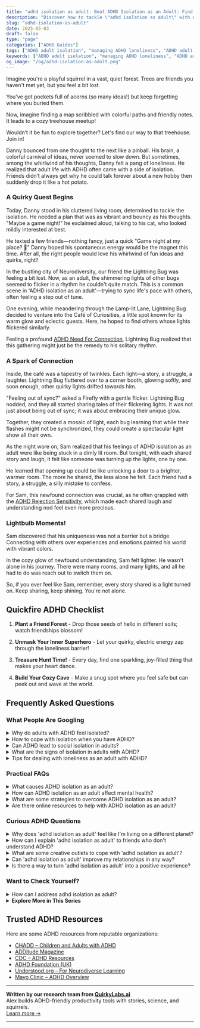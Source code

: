 ```yaml
---
title: "adhd isolation as adult: Beat ADHD Isolation as an Adult: Find Your Tribe!"
description: "Discover how to tackle \"adhd isolation as adult\" with warmth and understanding. This blog feels like finding a cozy map to connection. Join us and feel seen and uplifted!"
slug: "adhd-isolation-as-adult"
date: 2025-05-03
draft: false
type: "page"
categories: ["ADHD Guides"]
tags: ["ADHD adult isolation", "managing ADHD loneliness", "ADHD adult social strategies", "ADHD connection tips", "adult ADHD playful coping", "ADHD friendship challenges", "adult ADHD community building"]
keywords: ["ADHD adult isolation", "managing ADHD loneliness", "ADHD adult social strategies", "ADHD connection tips", "adult ADHD playful coping", "ADHD friendship challenges", "adult ADHD community building"]
og_image: "/og/adhd-isolation-as-adult.png"
---
```


Imagine you're a playful squirrel in a vast, quiet forest. Trees are friends you haven't met yet, but you feel a bit lost. 

You've got pockets full of acorns (so many ideas!) but keep forgetting where you buried them. 

Now, imagine finding a map scribbled with colorful paths and friendly notes. It leads to a cozy treehouse meetup!

Wouldn’t it be fun to explore together? Let's find our way to that treehouse. Join in!

Danny bounced from one thought to the next like a pinball. His brain, a colorful carnival of ideas, never seemed to slow down. But sometimes, among the whirlwind of his thoughts, Danny felt a pang of loneliness. He realized that adult life with ADHD often came with a side of isolation. Friends didn’t always get why he could talk forever about a new hobby then suddenly drop it like a hot potato.

### A Quirky Quest Begins

Today, Danny stood in his cluttered living room, determined to tackle the isolation. He needed a plan that was as vibrant and bouncy as his thoughts. "Maybe a game night!" he exclaimed aloud, talking to his cat, who looked mildly interested at best.

He texted a few friends—nothing fancy, just a quick "Game night at my place? 🎲" Danny hoped his spontaneous energy would be the magnet this time. After all, the right people would love his whirlwind of fun ideas and quirks, right?

In the bustling city of Neurodiversity, our friend the Lightning Bug was feeling a bit lost. Now, as an adult, the shimmering lights of other bugs seemed to flicker in a rhythm he couldn't quite match. This is a common scene in 'ADHD isolation as an adult'—trying to sync life's pace with others, often feeling a step out of tune.

One evening, while meandering through the Lamp-lit Lane, Lightning Bug decided to venture into the Café of Curiosities, a little spot known for its warm glow and eclectic guests. Here, he hoped to find others whose lights flickered similarly.

Feeling a profound [ADHD Need For Connection](/pages/adhd-need-for-connection/), Lightning Bug realized that this gathering might just be the remedy to his solitary rhythm.

### A Spark of Connection

Inside, the café was a tapestry of twinkles. Each light—a story, a struggle, a laughter. Lightning Bug fluttered over to a corner booth, glowing softly, and soon enough, other quirky lights drifted towards him.

"Feeling out of sync?" asked a Firefly with a gentle flicker. Lightning Bug nodded, and they all started sharing tales of their flickering lights. It was not just about being out of sync; it was about embracing their unique glow.

Together, they created a mosaic of light, each bug learning that while their flashes might not be synchronized, they could create a spectacular light show all their own.

As the night wore on, Sam realized that his feelings of ADHD isolation as an adult were like being stuck in a dimly lit room. But tonight, with each shared story and laugh, it felt like someone was turning up the lights, one by one.

He learned that opening up could be like unlocking a door to a brighter, warmer room. The more he shared, the less alone he felt. Each friend had a story, a struggle, a silly mistake to confess.

For Sam, this newfound connection was crucial, as he often grappled with the [ADHD Rejection Sensitivity](/pages/adhd-rejection-sensitivity/), which made each shared laugh and understanding nod feel even more precious.

### Lightbulb Moments!

Sam discovered that his uniqueness was not a barrier but a bridge. Connecting with others over experiences and emotions painted his world with vibrant colors.

In the cozy glow of newfound understanding, Sam felt lighter. He wasn't alone in his journey. There were many rooms, and many lights, and all he had to do was reach out to switch them on.

So, if you ever feel like Sam, remember, every story shared is a light turned on. Keep sharing, keep shining. You're not alone.

## Quickfire ADHD Checklist

1. **Plant a Friend Forest** - Drop those seeds of hello in different soils; watch friendships blossom!

2. **Unmask Your Inner Superhero** - Let your quirky, electric energy zap through the loneliness barrier!

3. **Treasure Hunt Time!** - Every day, find one sparkling, joy-filled thing that makes your heart dance.

4. **Build Your Cozy Cave** - Make a snug spot where you feel safe but can peek out and wave at the world.

## Frequently Asked Questions



### What People Are Googling

<details><summary>Why do adults with ADHD feel isolated?</summary><p>Adults with ADHD often feel isolated because they might struggle with social interactions and maintaining relationships, which can be challenging when you're managing symptoms like impulsivity, forgetfulness, or difficulty following conversations. Additionally, the fear of being misunderstood or judged for their symptoms can lead some adults with ADHD to withdraw and keep to themselves. It's really important to remember that these feelings are quite common, and reaching out for support, whether through friends, family, or ADHD communities, can be incredibly comforting and beneficial. You're definitely not alone in this, and there are many who truly understand and empathize with what you're going through.</p></details>
<details><summary>How to cope with isolation when you have ADHD?</summary><p>Feeling isolated can be especially tough when you have ADHD, so it's important to gently remind yourself that you're not alone in this. One comforting step is to seek out communities, perhaps online or local groups, where you can connect with others who understand the challenges of ADHD. Engaging in activities that boost your dopamine levels, like exercise, hobbies, or even small tasks you enjoy, can also help lift your spirits. Remember, reaching out to a friend, family member, or a professional for a chat can make a significant difference in brightening your day.</p></details>
<details><summary>Can ADHD lead to social isolation in adults?</summary><p>Absolutely, and you’re not alone in feeling this way. Many adults with ADHD find social interactions challenging due to difficulties with attention, impulsivity, and sometimes misunderstanding social cues. This can sometimes lead to feelings of being misunderstood or out of sync with others, which might result in pulling back from social situations to avoid discomfort or embarrassment. Remember, this is a common experience, and seeking support through therapy, ADHD coaching, or support groups can be incredibly helpful in navigating these challenges.</p></details>
<details><summary>What are the signs of isolation in adults with ADHD?</summary><p>Certainly! Adults with ADHD might experience isolation due to feeling misunderstood or overwhelmed in social situations. You might notice someone withdrawing from friends or activities they used to enjoy, or perhaps they’re expressing feelings of loneliness or sadness more often than usual. They might also overthink social interactions or avoid them altogether due to fear of rejection or misunderstanding. It’s important to approach the situation with kindness and understanding, offering support and encouraging them to explore strategies that foster connection in comfortable, manageable ways.</p></details>
<details><summary>Tips for dealing with loneliness as an adult with ADHD?</summary><p>Dealing with loneliness, especially as an adult with ADHD, can often feel challenging, but you're definitely not alone in this. One helpful tip is to engage in activities that stimulate your interest and passion—whether it's a creative hobby, sport, or a learning group—which can naturally lead you to connect with like-minded individuals. Additionally, consider regular meet-ups, like support groups or clubs tailored to ADHD, where you can share experiences and strategies in a non-judgmental space. Above all, remember that reaching out for social connections is a brave and worthwhile step towards enriching your life.</p></details>



### Practical FAQs

<details><summary>What causes ADHD isolation as an adult?</summary><p>Experiencing isolation as an adult with ADHD is quite common, and it usually stems from a few understandable factors. Social interactions can sometimes feel overwhelming due to difficulties with attention and regulation of emotions, making it tempting to withdraw and avoid potentially stressful situations. Additionally, past experiences of misunderstandings or not feeling "in sync" with others can increase feelings of being different or disconnected. But remember, you're not alone in feeling this way, and there are strategies and supportive communities that can help bridge that gap and enhance your social experiences.</p></details>
<details><summary>How can ADHD isolation as an adult affect mental health?</summary><p>Experiencing isolation as an adult with ADHD can significantly impact your mental health, often intensifying feelings of sadness or anxiety. It's common to feel disconnected or misunderstood, which can lead to withdrawing from social situations and exacerbating feelings of loneliness. Remember, your experiences are valid, and it's okay to seek support through friends, family, or mental health professionals. Building a supportive community, whether online or in-person, can greatly alleviate these feelings and remind you that you're not alone in your journey.</p></details>
<details><summary>What are some strategies to overcome ADHD isolation as an adult?</summary><p>Absolutely, finding ways to connect can really make a difference. One helpful strategy is joining local or online groups that share your interests or experiences with ADHD. It’s a great way to meet people who understand what you’re going through. Another approach is scheduling regular check-ins with friends or family, which can help create a supportive routine. Lastly, trying out new activities like classes or workshops can not only broaden your social network but also boost your confidence. Remember, reaching out takes courage, but it's a brave step towards enriching your social life.</p></details>
<details><summary>Are there online resources to help with ADHD isolation as an adult?</summary><p>Absolutely, you're definitely not alone in feeling this way! There are many online resources specifically designed to help adults with ADHD feel more connected and supported. Websites like ADDA (Attention Deficit Disorder Association) offer virtual support groups, webinars, and a community forum where you can meet others who truly understand what you're going through. Social media platforms also have numerous ADHD-focused groups where you can share experiences, tips, and encouragement in a welcoming and understanding environment. These resources can be a wonderful way to reduce feelings of isolation and build a supportive network.</p></details>



### Curious ADHD Questions

<details><summary>Why does 'adhd isolation as adult' feel like I'm living on a different planet?</summary><p>Feeling isolated as an adult with ADHD can often feel like you're living on a different planet, and it's completely understandable why you might feel this way. The unique way your brain processes information, manages emotions, and handles tasks can sometimes make connecting with others who don't share these experiences a bit challenging. Remember, though, that your perspective is incredibly valuable, and there are communities and spaces where people share similar experiences. Reaching out to ADHD support groups or online forums can help bridge that gap, making the vast universe feel a bit more like home.</p></details>
<details><summary>How can I explain 'adhd isolation as adult' to friends who don't understand ADHD?</summary><p>Absolutely, bringing friends into our world can sometimes feel like a challenge, but it's wonderful that you're looking to bridge that understanding. You might start by explaining that ADHD can sometimes make social interactions more exhausting for you than for others. It’s not about not wanting to spend time with them, but more about how your brain processes social engagement and stimuli, which can lead to feeling overwhelmed or needing more time alone to recharge. Assure them that your need for downtime doesn't change how much you value their friendship—it's just part of how you manage your energy and interactions.</p></details>
<details><summary>What are some creative outlets to cope with 'adhd isolation as adult'?</summary><p>Absolutely, finding creative outlets can be a wonderful way to cope with feelings of isolation that sometimes come with ADHD. You might consider diving into activities that resonate with your interests and allow for self-expression, such as painting, writing, or crafting. These hobbies not only give you a space to explore your creativity but can also connect you with like-minded communities, both online and in person. Joining workshops or classes can be particularly enriching, as they combine learning new skills with social interactions, helping to ease feelings of isolation.</p></details>
<details><summary>Can 'adhd isolation as adult' improve my relationships in any way?</summary><p>Absolutely, taking some time for "ADHD isolation" as an adult can indeed have a beneficial impact on your relationships. This personal time allows you to recharge and reflect away from the hustle and bustle, which can help you manage your energy and emotions more effectively. When you return to your social circles or family, you might find yourself more present and attentive, qualities that greatly enhance relationships. Plus, understanding your need for isolation can help others appreciate your boundaries and unique ways of processing, fostering deeper mutual respect.</p></details>
<details><summary>Is there a way to turn 'adhd isolation as adult' into a positive experience?</summary><p>Absolutely, turning the feeling of isolation that sometimes comes with ADHD into a positive experience is definitely possible! Consider this time as a wonderful opportunity to explore your personal interests and hobbies that you might not get around to when you're caught up in social activities. This can also be a great moment to connect with yourself, practicing mindfulness or simply enjoying the peace. Additionally, online communities and forums for ADHD can offer support and camaraderie without the need for physical presence, allowing you to engage and interact at your own pace.</p></details>



### Want to Check Yourself?

<details><summary>How can I address adhd isolation as adult?</summary><p>Dealing with feelings of isolation as an adult with ADHD can certainly be tough, but remember, you're not alone in this. One effective way to address this is by connecting with others who understand what you're going through, perhaps through local or online ADHD support groups. These spaces can offer not only understanding and camaraderie but also practical advice for dealing with everyday challenges. Additionally, consider exploring hobbies or activities that spark your interest, as these can be wonderful avenues for meeting new people and building meaningful connections. Remember, every step you take towards reaching out and connecting with others is a positive step towards reducing isolation.</p></details>

<script type="application/ld+json">
{
  "@context": "https://schema.org",
  "@type": "FAQPage",
  "mainEntity": [
    {
      "@type": "Question",
      "name": "Why do adults with ADHD feel isolated?",
      "acceptedAnswer": {
        "@type": "Answer",
        "text": "Adults with ADHD often feel isolated because they might struggle with social interactions and maintaining relationships, which can be challenging when you're managing symptoms like impulsivity, forgetfulness, or difficulty following conversations. Additionally, the fear of being misunderstood or judged for their symptoms can lead some adults with ADHD to withdraw and keep to themselves. It's really important to remember that these feelings are quite common, and reaching out for support, whether through friends, family, or ADHD communities, can be incredibly comforting and beneficial. You're definitely not alone in this, and there are many who truly understand and empathize with what you're going through."
      }
    },
    {
      "@type": "Question",
      "name": "How to cope with isolation when you have ADHD?",
      "acceptedAnswer": {
        "@type": "Answer",
        "text": "Feeling isolated can be especially tough when you have ADHD, so it's important to gently remind yourself that you're not alone in this. One comforting step is to seek out communities, perhaps online or local groups, where you can connect with others who understand the challenges of ADHD. Engaging in activities that boost your dopamine levels, like exercise, hobbies, or even small tasks you enjoy, can also help lift your spirits. Remember, reaching out to a friend, family member, or a professional for a chat can make a significant difference in brightening your day."
      }
    },
    {
      "@type": "Question",
      "name": "Can ADHD lead to social isolation in adults?",
      "acceptedAnswer": {
        "@type": "Answer",
        "text": "Absolutely, and you\u2019re not alone in feeling this way. Many adults with ADHD find social interactions challenging due to difficulties with attention, impulsivity, and sometimes misunderstanding social cues. This can sometimes lead to feelings of being misunderstood or out of sync with others, which might result in pulling back from social situations to avoid discomfort or embarrassment. Remember, this is a common experience, and seeking support through therapy, ADHD coaching, or support groups can be incredibly helpful in navigating these challenges."
      }
    },
    {
      "@type": "Question",
      "name": "What are the signs of isolation in adults with ADHD?",
      "acceptedAnswer": {
        "@type": "Answer",
        "text": "Certainly! Adults with ADHD might experience isolation due to feeling misunderstood or overwhelmed in social situations. You might notice someone withdrawing from friends or activities they used to enjoy, or perhaps they\u2019re expressing feelings of loneliness or sadness more often than usual. They might also overthink social interactions or avoid them altogether due to fear of rejection or misunderstanding. It\u2019s important to approach the situation with kindness and understanding, offering support and encouraging them to explore strategies that foster connection in comfortable, manageable ways."
      }
    },
    {
      "@type": "Question",
      "name": "Tips for dealing with loneliness as an adult with ADHD?",
      "acceptedAnswer": {
        "@type": "Answer",
        "text": "Dealing with loneliness, especially as an adult with ADHD, can often feel challenging, but you're definitely not alone in this. One helpful tip is to engage in activities that stimulate your interest and passion\u2014whether it's a creative hobby, sport, or a learning group\u2014which can naturally lead you to connect with like-minded individuals. Additionally, consider regular meet-ups, like support groups or clubs tailored to ADHD, where you can share experiences and strategies in a non-judgmental space. Above all, remember that reaching out for social connections is a brave and worthwhile step towards enriching your life."
      }
    }
  ]
}
</script>
<script type="application/ld+json">
{
  "@context": "https://schema.org",
  "@type": "Article",
  "author": {
    "@type": "Person",
    "name": "QuirkyLabs",
    "url": "https://quirkylabs.ai/about"
  },
  "headline": "adhd isolation as adult: \"Beat ADHD Isolation as an Adult: Find Your Tribe!\"",
  "mainEntityOfPage": "https://blog.quirkylabs.ai/pages/adhd-isolation-as-adult/",
  "datePublished": "2025-05-03"
}
</script>
<script type="application/ld+json">
{
  "@context": "https://schema.org",
  "@type": "BreadcrumbList",
  "itemListElement": [
    {
      "@type": "ListItem",
      "position": 1,
      "name": "Home",
      "item": "https://quirkylabs.ai/"
    },
    {
      "@type": "ListItem",
      "position": 2,
      "name": "Blog",
      "item": "https://blog.quirkylabs.ai/"
    },
    {
      "@type": "ListItem",
      "position": 3,
      "name": "adhd isolation as adult: \"Beat ADHD Isolation as an Adult: Find Your Tribe!\"",
      "item": "https://blog.quirkylabs.ai/pages/adhd-isolation-as-adult/"
    }
  ]
}
</script>

<details>
<summary><strong>Explore More in This Series</strong></summary>

- [Adhd Too Weird To Be Loved](/pages/adhd-too-weird-to-be-loved/)
- [Adhd Lonely Despite Being Social](/pages/adhd-lonely-despite-being-social/)
- [Adhd Fear Of Being Too Much](/pages/adhd-fear-of-being-too-much/)
- [Adhd Social Anxiety Layer](/pages/adhd-social-anxiety-layer/)
- [Adhd Social Burnout](/pages/adhd-social-burnout/)
- [Adhd Constant Overthinking](/pages/adhd-constant-overthinking/)
- [Adhd Hiding True Self](/pages/adhd-hiding-true-self/)
- [Adhd Cant Explain Yourself](/pages/adhd-cant-explain-yourself/)
</details>



## Trusted ADHD Resources

Here are some ADHD resources from reputable organizations:

- [CHADD – Children and Adults with ADHD](https://chadd.org)
- [ADDitude Magazine](https://www.additudemag.com)
- [CDC – ADHD Resources](https://www.cdc.gov/ncbddd/adhd)
- [ADHD Foundation (UK)](https://www.adhdfoundation.org.uk)
- [Understood.org – For Neurodiverse Learning](https://www.understood.org)
- [Mayo Clinic – ADHD Overview](https://www.mayoclinic.org/diseases-conditions/adhd)


---

**Written by our research team from [QuirkyLabs.ai](https://quirkylabs.ai)**  
Alex builds ADHD-friendly productivity tools with stories, science, and squirrels.  
[Learn more →](https://quirkylabs.ai)

---